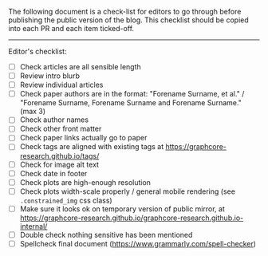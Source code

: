 The following document is a check-list for editors to go through before publishing the public version of the blog. This checklist should be copied into each PR and each item ticked-off.

---

Editor's checklist:

- [ ] Check articles are all sensible length
- [ ] Review intro blurb
- [ ] Review individual articles
- [ ] Check paper authors are in the format: "Forename Surname, et al." / "Forename Surname, Forename Surname and Forename Surname." (max 3)
- [ ] Check author names
- [ ] Check other front matter
- [ ] Check paper links actually go to paper
- [ ] Check tags are aligned with existing tags at https://graphcore-research.github.io/tags/
- [ ] Check for image alt text
- [ ] Check date in footer
- [ ] Check plots are high-enough resolution
- [ ] Check plots width-scale properly / general mobile rendering (see `.constrained_img` css class)
- [ ] Make sure it looks ok on temporary version of public mirror, at https://graphcore-research.github.io/graphcore-research.github.io-internal/
- [ ] Double check nothing sensitive has been mentioned
- [ ] Spellcheck final document (https://www.grammarly.com/spell-checker)
